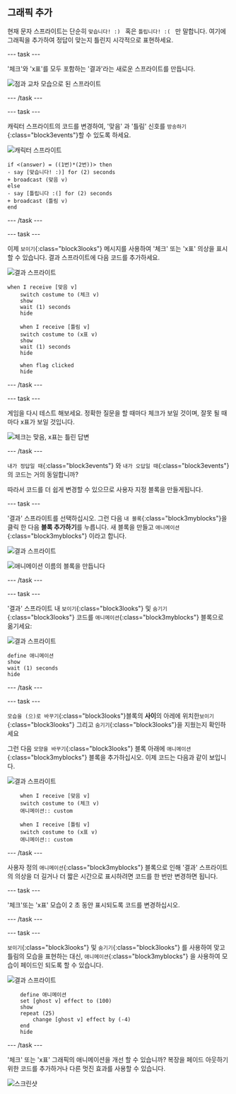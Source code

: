 ## 그래픽 추가

현재 문자 스프라이트는 단순히 `맞습니다! :) ` 혹은 `틀립니다! :( ` 만 말합니다. 여기에 그래픽을 추가하여 정답이 맞는지 틀린지 시각적으로 표현하세요.

--- task ---

'체크'와 'x표'를 모두 포함하는 '결과'라는 새로운 스프라이트를 만듭니다.

![점과 교차 모습으로 된 스프라이트](images/brain-result.png)

--- /task ---

--- task ---

캐릭터 스프라이트의 코드를 변경하여, '맞음' 과 '틀림' 신호를 `방송하기`{:class="block3events"}할 수 있도록 하세요.

![캐릭터 스프라이트](images/giga-sprite.png)

```blocks3
if <(answer) = ((1번)*(2번))> then
- say [맞습니다! :)] for (2) seconds
+ broadcast (맞음 v)
else
- say [틀립니다 :(] for (2) seconds
+ broadcast (틀림 v)
end
```

--- /task ---

--- task ---

이제 `보이기`{:class="block3looks"} 메시지를 사용하여 '체크' 또는 'x표' 의상을 표시할 수 있습니다. 결과 스프라이트에 다음 코드를 추가하세요.

![결과 스프라이트](images/result-sprite.png)

```blocks3
when I receive [맞음 v]
    switch costume to (체크 v)
    show
    wait (1) seconds
    hide

    when I receive [틀림 v]
    switch costume to (x표 v)
    show
    wait (1) seconds
    hide

    when flag clicked
    hide
```

--- /task ---

--- task ---

게임을 다시 테스트 해보세요. 정확한 질문을 할 때마다 체크가 보일 것이며, 잘못 될 때마다 x표가 보일 것입니다.

![체크는 맞음, x표는 틀린 답변](images/brain-test-answer.png)

--- /task ---

`내가 정답일 때`{:class="block3events"} 와 `내가 오답일 때`{:class="block3events"}의 코드는 거의 동일합니까?

따라서 코드를 더 쉽게 변경할 수 있으므로 사용자 지정 블록을 만들게됩니다.

--- task ---

'결과' 스프라이트를 선택하십시오. 그런 다음 `내 블록`{:class="block3myblocks"}을 클릭 한 다음 **블록 추가하기**를 누릅니다. 새 블록을 만들고 `애니메이션`{:class="block3myblocks"} 이라고 합니다.

![결과 스프라이트](images/result-sprite.png)

![애니메이션 이름의 블록을 만듭니다](images/brain-animate-function.png)

--- /task ---

--- task ---

'결과' 스프라이트 내 `보이기`{:class="block3looks"} 및 `숨기기`{:class="block3looks"} 코드를 `애니메이션`{:class="block3myblocks"} 블록으로 옮기세요:

![결과 스프라이트](images/result-sprite.png)

```blocks3
define 애니메이션
show
wait (1) seconds
hide
```

--- /task ---

--- task ---

`모습을 (으)로 바꾸기`{:class="block3looks"}블록의 **사이**의 아레에 위치한`보이기`{:class="block3looks"} 그리고 `숨기기`{:class="block3looks"}을 지웠는지 확인하세요

그런 다음 `모양을 바꾸기`{:class="block3looks"} 블록 아래에 `애니메이션`{:class="block3myblocks"} 블록을 추가하십시오. 이제 코드는 다음과 같이 보입니다.

![결과 스프라이트](images/result-sprite.png)

```blocks3
    when I receive [맞음 v]
    switch costume to (체크 v)
    애니메이션:: custom

    when I receive [틀림 v]
    switch costume to (x표 v)
    애니메이션:: custom
```

--- /task ---

사용자 정의 `애니메이션`{:class="block3myblocks"} 블록으로 인해 '결과' 스프라이트의 의상을 더 길거나 더 짧은 시간으로 표시하려면 코드를 한 번만 변경하면 됩니다.

--- task ---

'체크'또는 'x표' 모습이 2 초 동안 표시되도록 코드를 변경하십시오.

--- /task ---

--- task ---

`보이기`{:class="block3looks"} 및 `숨기기`{:class="block3looks"} 를 사용하여 맞고 틀림의 모습을 표현하는 대신, `애니메이션`{:class="block3myblocks"} 을 사용하여 모습이 페이드인 되도록 할 수 있습니다.

![결과 스프라이트](images/result-sprite.png)

```blocks3
    define 애니메이션
	set [ghost v] effect to (100)
	show
	repeat (25)
		change [ghost v] effect by (-4)
	end
	hide
```

--- /task ---

'체크' 또는 'x표' 그래픽의 애니메이션을 개선 할 수 있습니까? 복장을 페이드 아웃하기위한 코드를 추가하거나 다른 멋진 효과를 사용할 수 있습니다.

![스크린샷](images/brain-effects.png)